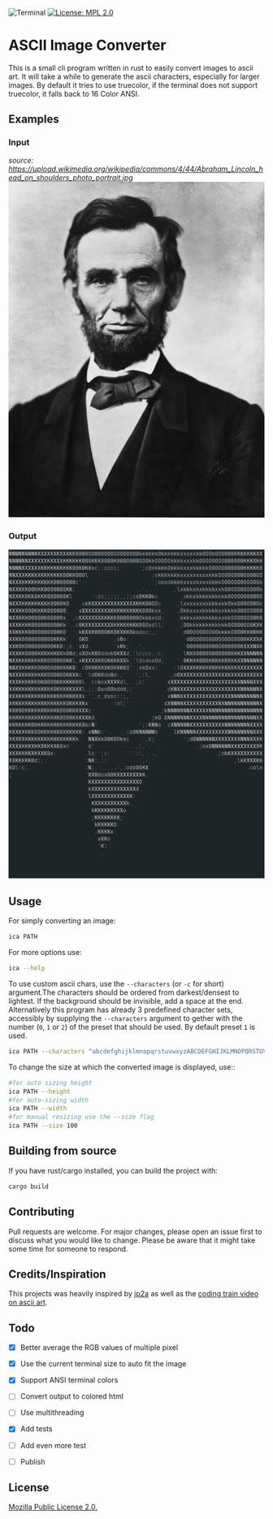 ![Terminal](https://badgen.net/badge/icon/terminal?icon=terminal&label)
[![License: MPL 2.0](https://img.shields.io/badge/License-MPL_2.0-brightgreen.svg)](https://opensource.org/licenses/MPL-2.0)

# ASCII Image Converter

This is a small cli program written in rust to easily convert images
to ascii art. It will take a while to generate the ascii characters, especially for larger images. By default it tries to use truecolor, if the terminal does not support truecolor, it falls back to 16 Color ANSI.

## Examples

### Input

_source: https://upload.wikimedia.org/wikipedia/commons/4/44/Abraham_Lincoln_head_on_shoulders_photo_portrait.jpg_
![Abraham Lincoln](/examples/abraham_lincoln.jpg)

### Output

![Abraham Lincoln](/examples/abraham_lincoln_ascii.png)

## Usage

For simply converting an image:

```bash
ica PATH
```

For more options use:

```bash
ica --help
```

To use custom ascii chars, use the `--characters` (or `-c` for short) argument.The characters should be ordered from darkest/densest to lightest.
If the background should be invisible, add a space at the end. Alternatively this program has already 3 predefined character sets,
accessibly by supplying the `--characters` argument to gether with the number (`0`, `1` or `2`) of the preset that should be used.
By default preset `1` is used.

```bash
ica PATH --characters "abcdefghijklmnopqrstuvwxyzABCDEFGHIJKLMNOPQRSTUVWXYZ0123456789<>|,.-#+!$%&/()=?*'_:; "
```

To change the size at which the converted image is displayed, use::

```bash
#for auto sizing height
ica PATH --height
#for auto-sizing width
ica PATH --width
#for manual resizing use the --size flag
ica PATH --size 100
```

## Building from source

If you have rust/cargo installed, you can build the project with:

```bash
cargo build
```

## Contributing

Pull requests are welcome. For major changes, please open an issue first to discuss what you would like to change. Please be aware that it might take some time for someone to respond.

## Credits/Inspiration

This projects was heavily inspired by [jp2a](https://github.com/cslarsen/jp2a) as well as
the [coding train video on ascii art](https://www.youtube.com/watch?v=55iwMYv8tGI).

## Todo

- [x] Better average the RGB values of multiple pixel

- [x] Use the current terminal size to auto fit the image

- [x] Support ANSI terminal colors

- [ ] Convert output to colored html

- [ ] Use multithreading

- [x] Add tests

- [ ] Add even more test

- [ ] Publish

## License

[Mozilla Public License 2.0.](LICENSE)
